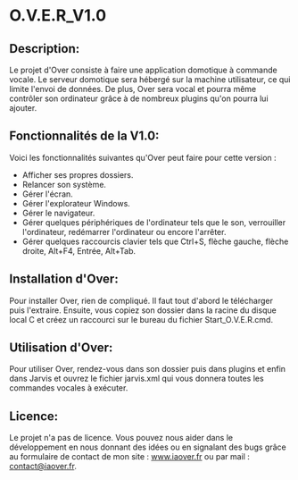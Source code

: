 # O.V.E.R_V1.0

## Description:
Le projet d'Over consiste à faire une application domotique à commande vocale. Le serveur domotique sera hébergé sur la machine utilisateur, ce qui limite l'envoi de données. De plus, Over sera vocal et pourra même contrôler son ordinateur grâce à de nombreux plugins qu'on pourra lui ajouter.

## Fonctionnalités de la V1.0:
Voici les fonctionnalités suivantes qu'Over peut faire pour cette version :
- Afficher ses propres dossiers.
- Relancer son système.
- Gérer l'écran.
- Gérer l'explorateur Windows.
- Gérer le navigateur.
- Gérer quelques périphériques de l'ordinateur tels que le son, verrouiller l'ordinateur, redémarrer l'ordinateur ou encore l'arrêter.
- Gérer quelques raccourcis clavier tels que Ctrl+S, flèche gauche, flèche droite, Alt+F4, Entrée, Alt+Tab.

## Installation d'Over:
Pour installer Over, rien de compliqué. Il faut tout d'abord le télécharger puis l'extraire. Ensuite, vous copiez son dossier dans la racine du disque local C et créez un raccourci sur le bureau du fichier Start_O.V.E.R.cmd.

## Utilisation d'Over:
Pour utiliser Over, rendez-vous dans son dossier puis dans plugins et enfin dans Jarvis et ouvrez le fichier jarvis.xml qui vous donnera toutes les commandes vocales à exécuter.

## Licence:
Le projet n'a pas de licence. Vous pouvez nous aider dans le développement en nous donnant des idées ou en signalant des bugs grâce au formulaire de contact de mon site : www.iaover.fr ou par mail : contact@iaover.fr.
